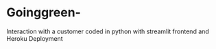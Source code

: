 # Goinggreen-
Interaction with a customer coded in python with streamlit frontend and Heroku Deployment
